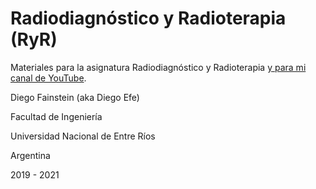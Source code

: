 # Radiodiagnóstico y Radioterapia (RyR)

Materiales para la asignatura Radiodiagnóstico y Radioterapia [y para mi canal de YouTube](https://www.youtube.com/channel/UCOyAMYXTaF6wlSu1cFK_MKA).

Diego Fainstein (aka Diego Efe)

Facultad de Ingeniería

Universidad Nacional de Entre Ríos

Argentina

2019 - 2021
